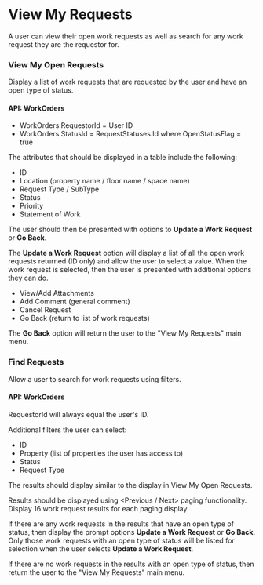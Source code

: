 # View My Requests

A user can view their open work requests as well as search for any work request they are the requestor for.

### View My Open Requests

Display a list of work requests that are requested by the user and have an open type of status.

#### API: WorkOrders

* WorkOrders.RequestorId = User ID
* WorkOrders.StatusId = RequestStatuses.Id where OpenStatusFlag = true

The attributes that should be displayed in a table include the following:

* ID
* Location \(property name / floor name / space name\)
* Request Type / SubType
* Status
* Priority
* Statement of Work

The user should then be presented with options to **Update a Work Request** or **Go Back**.

The **Update a Work Request** option will display a list of all the open work requests returned \(ID only\) and allow the user to select a value.  When the work request is selected, then the user is presented with additional options they can do.

* View/Add Attachments
* Add Comment \(general comment\)
* Cancel Request
* Go Back \(return to list of work requests\)

The **Go Back** option will return the user to the "View My Requests" main menu.

### Find Requests

Allow a user to search for work requests using filters.

#### API: WorkOrders

RequestorId will always equal the user's ID.

Additional filters the user can select:

* ID
* Property \(list of properties the user has access to\)
* Status
* Request Type

The results should display similar to the display in View My Open Requests.

Results should be displayed using &lt;Previous / Next&gt; paging functionality.  Display 16 work request results for each paging display.

If there are any work requests in the results that have an open type of status, then display the prompt options **Update a Work Request** or **Go Back**.  Only those work requests with an open type of status will be listed for selection when the user selects **Update a Work Request**.

If there are no work requests in the results with an open type of status, then return the user to the "View My Requests" main menu.

### 

